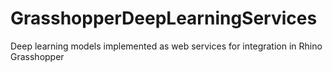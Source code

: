 # GrasshopperDeepLearningServices
Deep learning models implemented as web services for integration in Rhino Grasshopper
